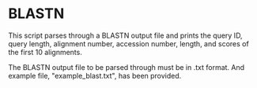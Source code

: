 # BLASTN
This script parses through a BLASTN output file and prints the query ID, query length, alignment number, accession number, length, and scores of the first 10 alignments.

The BLASTN output file to be parsed through must be in .txt format. And example file, "example_blast.txt", has been provided.
